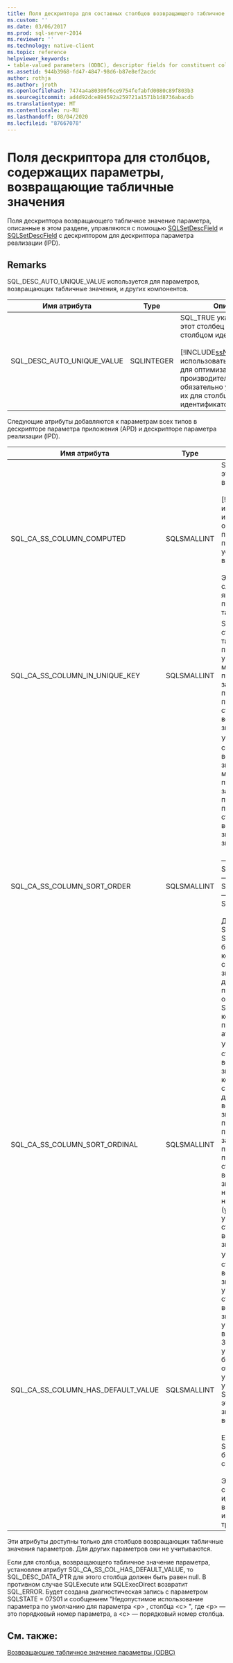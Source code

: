 ```yaml
---
title: Поля дескриптора для составных столбцов возвращающего табличное значение параметра | Документация Майкрософт
ms.custom: ''
ms.date: 03/06/2017
ms.prod: sql-server-2014
ms.reviewer: ''
ms.technology: native-client
ms.topic: reference
helpviewer_keywords:
- table-valued parameters (ODBC), descriptor fields for constituent columns
ms.assetid: 944b3968-fd47-4847-98d6-b87e8ef2acdc
author: rothja
ms.author: jroth
ms.openlocfilehash: 7474a4a80309f6ce9754fefabfd0080c89f803b3
ms.sourcegitcommit: ad4d92dce894592a259721a1571b1d8736abacdb
ms.translationtype: MT
ms.contentlocale: ru-RU
ms.lasthandoff: 08/04/2020
ms.locfileid: "87667078"
---
```

# <a name="descriptor-fields-for-table-valued-parameter-constituent-columns"></a>Поля дескриптора для столбцов, содержащих параметры, возвращающие табличные значения
  Поля дескриптора возвращающего табличное значение параметра, описанные в этом разделе, управляются с помощью [SQLSetDescField](../native-client-odbc-api/sqlsetdescfield.md) и [SQLSetDescField](../native-client-odbc-api/sqlsetdescfield.md) с дескриптором для дескриптора параметра реализации (IPD).  
  
## <a name="remarks"></a>Remarks  
 SQL_DESC_AUTO_UNIQUE_VALUE используется для параметров, возвращающих табличные значения, и других компонентов.  
  
|Имя атрибута|Type|Описание|  
|--------------------|----------|-----------------|  
|SQL_DESC_AUTO_UNIQUE_VALUE|SQLINTEGER|SQL_TRUE указывает, что этот столбец является столбцом идентификаторов.<br /><br /> [!INCLUDE[ssNoVersion](../../includes/ssnoversion-md.md)]может использовать эти сведения для оптимизации производительности, но не обязательно устанавливать их для столбцов идентификаторов.|  
  
 Следующие атрибуты добавляются к параметрам всех типов в дескрипторе параметра приложения (APD) и дескрипторе параметра реализации (IPD).  
  
|Имя атрибута|Type|Описание|  
|--------------------|----------|-----------------|  
|SQL_CA_SS_COLUMN_COMPUTED|SQLSMALLINT|SQL_TRUE указывает, что этот столбец является вычисляемым.<br /><br /> [!INCLUDE[ssNoVersion](../../includes/ssnoversion-md.md)]может использовать эту информацию для оптимизации производительности, но приложения не обязательно устанавливать их для вычислений столбцов.<br /><br /> Этот атрибут пропускается в случае привязок, не являющихся столбцами параметров, возвращающих табличные значения.|  
|SQL_CA_SS_COLUMN_IN_UNIQUE_KEY|SQLSMALLINT|SQL_TRUE указывает, что столбец возвращающих табличное значение параметров является частью уникального ключа. Это может повысить производительность запросов. Этот атрибут пропускается в случае привязок, не являющихся столбцами параметров, возвращающих табличные значения.|  
|SQL_CA_SS_COLUMN_SORT_ORDER|SQLSMALLINT|Указывает порядок сортировки столбца возвращающих табличное значение параметров. Это может повысить производительность запросов. Этот атрибут пропускается в случае привязок, не являющихся столбцами параметров, возвращающих табличные значения. Возможные значения.<br /><br /> — SQL_SS_ASCENDING_ORDER<br />— SQL_SS_DESCENDING_ORDER<br />— SQL_SS_ORDER_UNSPECIFIED<br /><br /> Для значений, отличных от SQL_SS_ASCENDING_ORDER и SQL_SS_DESCENDING_ORDER, будет выдана ошибка с кодом SQLSTATE HY024 и сообщением «Недопустимое значение атрибута», а дальнейшая обработка произведена таким же образом, как и для значения SQL_SS_ORDER_UNSPECIFIED, которое является значением по умолчанию этого атрибута.|  
|SQL_CA_SS_COLUMN_SORT_ORDINAL|SQLSMALLINT|Указывает порядковый номер столбца параметра, возвращающего табличное значение, в наборе столбцов, которые определяют сквозной порядковый номер для параметра, возвращающего табличное значение. Это может повысить производительность запросов. Этот атрибут пропускается в случае привязок, не являющихся столбцами параметров, возвращающих табличные значения. Порядковые номера сортировки начинаются с 1. Значение 0 (устанавливаемое по умолчанию) указывает, что столбец параметра, возвращающего табличное значение, не упорядочен.|  
|SQL_CA_SS_COLUMN_HAS_DEFAULT_VALUE|SQLSMALLINT|Указывает, будут ли все строки параметра, возвращающего табличное значение, иметь значение по умолчанию для этого столбца. Для параметров, возвращающих табличное значение, значение по умолчанию не может выбираться построчно. Значение SQL_FALSE указывает на то, что строки будут иметь значения отличные от значений по умолчанию. Это значение по умолчанию. Значение SQL_TRUE указывает, что этот столбец будет иметь значения по умолчанию для всех строк.<br /><br /> Если установлено значение SQL_TRUE, то данные не будут отправляться на сервер.<br /><br /> Это поле также используется со столбцами идентификаторов или вычисляемых столбцов, если их обработка на сервере не требуется.|  
  
 Эти атрибуты доступны только для столбцов возвращающих табличные значения параметров. Для других параметров они не учитываются.  
  
 Если для столбца, возвращающего табличное значение параметра, установлен атрибут SQL_CA_SS_COL_HAS_DEFAULT_VALUE, то SQL_DESC_DATA_PTR для этого столбца должен быть равен null. В противном случае SQLExecute или SQLExecDirect возвратит SQL_ERROR. Будет создана диагностическая запись с параметром SQLSTATE = 07S01 и сообщением "Недопустимое использование параметра по умолчанию для параметра \<p> , столбца \<c> ", где \<p> — это порядковый номер параметра, а \<c> — порядковый номер столбца.  
  
## <a name="see-also"></a>См. также:  
 [Возвращающие табличное значение параметры &#40;ODBC&#41;](table-valued-parameters-odbc.md)  
  
  
